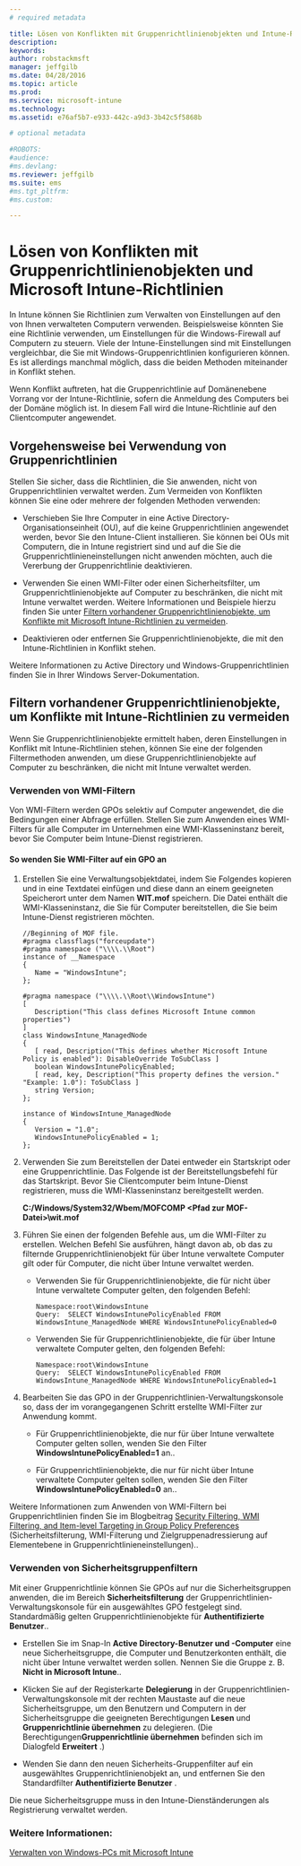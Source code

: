 ```yaml
---
# required metadata

title: Lösen von Konflikten mit Gruppenrichtlinienobjekten und Intune-Richtlinien | Microsoft Intune
description:
keywords:
author: robstackmsft
manager: jeffgilb
ms.date: 04/28/2016
ms.topic: article
ms.prod:
ms.service: microsoft-intune
ms.technology:
ms.assetid: e76af5b7-e933-442c-a9d3-3b42c5f5868b

# optional metadata

#ROBOTS:
#audience:
#ms.devlang:
ms.reviewer: jeffgilb
ms.suite: ems
#ms.tgt_pltfrm:
#ms.custom:

---
```


# Lösen von Konflikten mit Gruppenrichtlinienobjekten und Microsoft Intune-Richtlinien
In Intune können Sie Richtlinien zum Verwalten von Einstellungen auf den von Ihnen verwalteten Computern verwenden. Beispielsweise könnten Sie eine Richtlinie verwenden, um Einstellungen für die Windows-Firewall auf Computern zu steuern. Viele der Intune-Einstellungen sind mit Einstellungen vergleichbar, die Sie mit Windows-Gruppenrichtlinien konfigurieren können. Es ist allerdings manchmal möglich, dass die beiden Methoden miteinander in Konflikt stehen.

Wenn Konflikt auftreten, hat die Gruppenrichtlinie auf Domänenebene Vorrang vor der Intune-Richtlinie, sofern die Anmeldung des Computers bei der Domäne möglich ist. In diesem Fall wird die Intune-Richtlinie auf den Clientcomputer angewendet.

## Vorgehensweise bei Verwendung von Gruppenrichtlinien
Stellen Sie sicher, dass die Richtlinien, die Sie anwenden, nicht von Gruppenrichtlinien verwaltet werden. Zum Vermeiden von Konflikten können Sie eine oder mehrere der folgenden Methoden verwenden:

-   Verschieben Sie Ihre Computer in eine Active Directory-Organisationseinheit (OU), auf die keine Gruppenrichtlinien angewendet werden, bevor Sie den Intune-Client installieren. Sie können bei OUs mit Computern, die in Intune registriert sind und auf die Sie die Gruppenrichtlinieneinstellungen nicht anwenden möchten, auch die Vererbung der Gruppenrichtlinie deaktivieren.

-   Verwenden Sie einen WMI-Filter oder einen Sicherheitsfilter, um Gruppenrichtlinienobjekte auf Computer zu beschränken, die nicht mit Intune verwaltet werden. Weitere Informationen und Beispiele hierzu finden Sie unter [Filtern vorhandener Gruppenrichtlinienobjekte, um Konflikte mit Microsoft Intune-Richtlinien zu vermeiden](resolve-gpo-and-microsoft-intune-policy-conflicts.md#BKMK_Filter).

-   Deaktivieren oder entfernen Sie Gruppenrichtlinienobjekte, die mit den Intune-Richtlinien in Konflikt stehen.

Weitere Informationen zu Active Directory und Windows-Gruppenrichtlinien finden Sie in Ihrer Windows Server-Dokumentation.

## Filtern vorhandener Gruppenrichtlinienobjekte, um Konflikte mit Intune-Richtlinien zu vermeiden
Wenn Sie Gruppenrichtlinienobjekte ermittelt haben, deren Einstellungen in Konflikt mit Intune-Richtlinien stehen, können Sie eine der folgenden Filtermethoden anwenden, um diese Gruppenrichtlinienobjekte auf Computer zu beschränken, die nicht mit Intune verwaltet werden.

### Verwenden von WMI-Filtern
Von WMI-Filtern werden GPOs selektiv auf Computer angewendet, die die Bedingungen einer Abfrage erfüllen. Stellen Sie zum Anwenden eines WMI-Filters für alle Computer im Unternehmen eine WMI-Klasseninstanz bereit, bevor Sie Computer beim Intune-Dienst registrieren.

#### So wenden Sie WMI-Filter auf ein GPO an

1.  Erstellen Sie eine Verwaltungsobjektdatei, indem Sie Folgendes kopieren und in eine Textdatei einfügen und diese dann an einem geeigneten Speicherort unter dem Namen **WIT.mof** speichern. Die Datei enthält die WMI-Klasseninstanz, die Sie für Computer bereitstellen, die Sie beim Intune-Dienst registrieren möchten.

    ```
    //Beginning of MOF file.
    #pragma classflags("forceupdate")
    #pragma namespace ("\\\\.\\Root")
    instance of __Namespace
    {
       Name = "WindowsIntune";
    };

    #pragma namespace ("\\\\.\\Root\\WindowsIntune")
    [
       Description("This class defines Microsoft Intune common properties")
    ]
    class WindowsIntune_ManagedNode
    {
       [ read, Description("This defines whether Microsoft Intune Policy is enabled"): DisableOverride ToSubClass ]
       boolean WindowsIntunePolicyEnabled;
       [ read, key, Description("This property defines the version." "Example: 1.0"): ToSubClass ]
       string Version;
    };

    instance of WindowsIntune_ManagedNode
    {
       Version = "1.0";
       WindowsIntunePolicyEnabled = 1;
    };
    ```

2.  Verwenden Sie zum Bereitstellen der Datei entweder ein Startskript oder eine Gruppenrichtlinie. Das Folgende ist der Bereitstellungsbefehl für das Startskript. Bevor Sie Clientcomputer beim Intune-Dienst registrieren, muss die WMI-Klasseninstanz bereitgestellt werden.

    **C:/Windows/System32/Wbem/MOFCOMP &lt;Pfad zur MOF-Datei&gt;\wit.mof**

3.  Führen Sie einen der folgenden Befehle aus, um die WMI-Filter zu erstellen. Welchen Befehl Sie ausführen, hängt davon ab, ob das zu filternde Gruppenrichtlinienobjekt für über Intune verwaltete Computer gilt oder für Computer, die nicht über Intune verwaltet werden.

    -   Verwenden Sie für Gruppenrichtlinienobjekte, die für nicht über Intune verwaltete Computer gelten, den folgenden Befehl:

        ```
        Namespace:root\WindowsIntune
        Query:  SELECT WindowsIntunePolicyEnabled FROM WindowsIntune_ManagedNode WHERE WindowsIntunePolicyEnabled=0
        ```

    -   Verwenden Sie für Gruppenrichtlinienobjekte, die für über Intune verwaltete Computer gelten, den folgenden Befehl:

        ```
        Namespace:root\WindowsIntune
        Query:  SELECT WindowsIntunePolicyEnabled FROM WindowsIntune_ManagedNode WHERE WindowsIntunePolicyEnabled=1
        ```

4.  Bearbeiten Sie das GPO in der Gruppenrichtlinien-Verwaltungskonsole so, dass der im vorangegangenen Schritt erstellte WMI-Filter zur Anwendung kommt.

    -   Für Gruppenrichtlinienobjekte, die nur für über Intune verwaltete Computer gelten sollen, wenden Sie den Filter **WindowsIntunePolicyEnabled=1** an..

    -   Für Gruppenrichtlinienobjekte, die nur für nicht über Intune verwaltete Computer gelten sollen, wenden Sie den Filter **WindowsIntunePolicyEnabled=0** an..

Weitere Informationen zum Anwenden von WMI-Filtern bei Gruppenrichtlinien finden Sie im Blogbeitrag [Security Filtering, WMI Filtering, and Item-level Targeting in Group Policy Preferences](http://go.microsoft.com/fwlink/?LinkId=177883) (Sicherheitsfilterung, WMI-Filterung und Zielgruppenadressierung auf Elementebene in Gruppenrichtlinieneinstellungen)..

### Verwenden von Sicherheitsgruppenfiltern
Mit einer Gruppenrichtlinie können Sie GPOs auf nur die Sicherheitsgruppen anwenden, die im Bereich **Sicherheitsfilterung** der Gruppenrichtlinien-Verwaltungskonsole für ein ausgewähltes GPO festgelegt sind. Standardmäßig gelten Gruppenrichtlinienobjekte für **Authentifizierte Benutzer**..

-   Erstellen Sie im Snap-In **Active Directory-Benutzer und -Computer** eine neue Sicherheitsgruppe, die Computer und Benutzerkonten enthält, die nicht über Intune verwaltet werden sollen. Nennen Sie die Gruppe z. B. **Nicht in Microsoft Intune**..

-   Klicken Sie auf der Registerkarte **Delegierung** in der Gruppenrichtlinien-Verwaltungskonsole mit der rechten Maustaste auf die neue Sicherheitsgruppe, um den Benutzern und Computern in der Sicherheitsgruppe die geeigneten Berechtigungen **Lesen** und **Gruppenrichtlinie übernehmen** zu delegieren. (Die Berechtigungen**Gruppenrichtlinie übernehmen** befinden sich im Dialogfeld **Erweitert** .)

-   Wenden Sie dann den neuen Sicherheits-Gruppenfilter auf ein ausgewähltes Gruppenrichtlinienobjekt an, und entfernen Sie den Standardfilter **Authentifizierte Benutzer** .

Die neue Sicherheitsgruppe muss in den Intune-Dienständerungen als Registrierung verwaltet werden.

### Weitere Informationen:
[Verwalten von Windows-PCs mit Microsoft Intune](manage-windows-pcs-with-microsoft-intune.md)


<!--HONumber=May16_HO1-->


